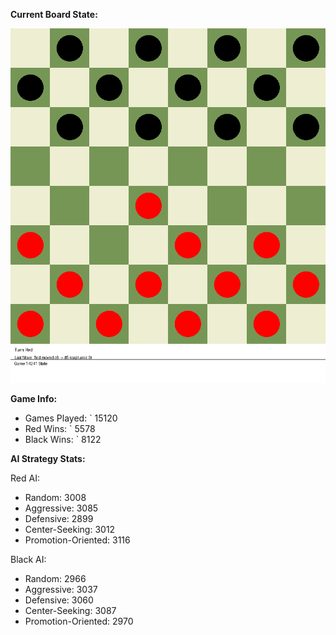 
**Current Board State:**  
<!-- START_GIF -->
![Checkers Game](./checkers_game.gif)
<!-- END_GIF -->

**Game Info:**  
- Games Played: `<!-- GAMES_PLAYED --> 15120
- Red Wins: `<!-- RED_WINS --> 5578
- Black Wins: `<!-- BLACK_WINS --> 8122

<!-- AI_STATS -->
**AI Strategy Stats:**

Red AI:
- Random: 3008
- Aggressive: 3085
- Defensive: 2899
- Center-Seeking: 3012
- Promotion-Oriented: 3116

Black AI:
- Random: 2966
- Aggressive: 3037
- Defensive: 3060
- Center-Seeking: 3087
- Promotion-Oriented: 2970
